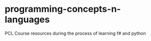 # programming-concepts-n-languages
PCL Course resources during the process of learning f# and python
